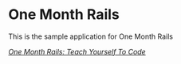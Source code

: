 # One Month Rails 

This is the sample application for One Month Rails 

[*One Month Rails: Teach Yourself To Code*](http://onemonthrails.com )